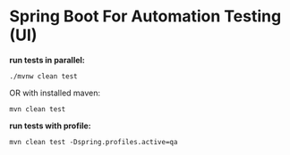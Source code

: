 # Spring Boot For Automation Testing (UI)

**run tests in parallel:**

`./mvnw clean test`

OR with installed maven:

`mvn clean test`

**run tests with profile:**

`mvn clean test -Dspring.profiles.active=qa`